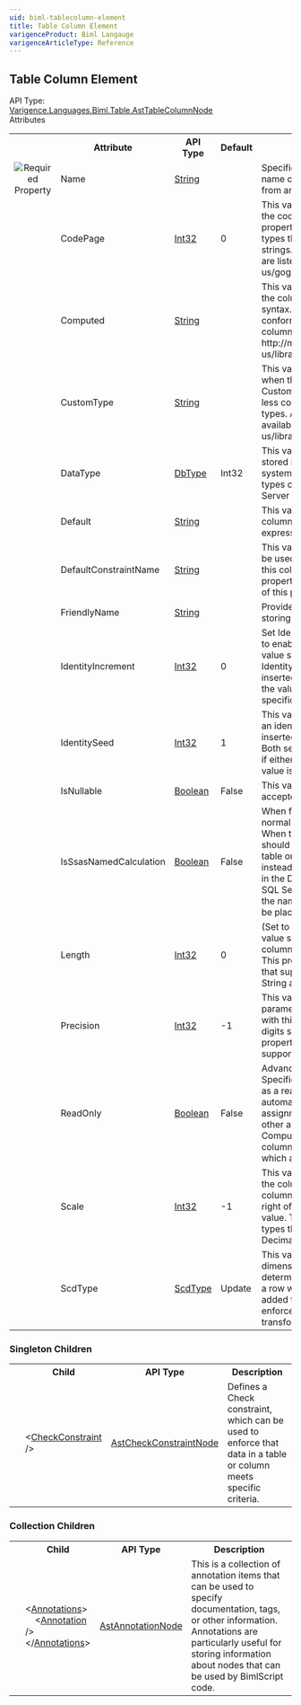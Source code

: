 ```yaml
---
uid: biml-tablecolumn-element
title: Table Column Element
varigenceProduct: Biml Langauge
varigenceArticleType: Reference
---
```

## Table Column Element<div class="AssemblyInfoGroup"><div class="CrossReferenceGroup"><div class="CrossReferenceHeader">API Type:</div><div class="CrossReferenceValue"><a href="../api-reference/Varigence.Languages.Biml.Table.AstTableColumnNode.html">Varigence.Languages.Biml.Table.AstTableColumnNode</a></div></div></div><div class="AttributeGroup"><div class="AttributeGroupHeader">Attributes</div><table id="AttributeList" class="AttributeList"><tbody><tr><th class="AttributeIconColumnHeader">&nbsp;</th><th class="AttributeNameColumnHeader">Attribute</th><th class="AttributeTypeColumnHeader">API Type</th><th class="AttributeDefaultColumnHeader">Default</th><th class="AttributeSummaryColumnHeader">Description</th></tr><tr class="ad0"><td align="center" class="AttributeIcon"><img title="Required Property" src="attributeRequired.png"></td><td class="AttributeName">Name</td><td class="AttributeType"><a href="https://msdn.microsoft.com/en-us/library/System.String.aspx">String</a></td><td class="AttributeDefault">&nbsp;</td><td class="AttributeSummary"><div class ="SummaryItem">Specifies the name of the object.  This name can be used to reference this object from anywhere else in the program.</div></td></tr><tr class="ad1"><td align="center" class="AttributeIcon"><img title="" src="attribute.png"></td><td class="AttributeName">CodePage</td><td class="AttributeType"><a href="https://msdn.microsoft.com/en-us/library/System.Int32.aspx">Int32</a></td><td class="AttributeDefault">0</td><td class="AttributeSummary"><div class ="SummaryItem">This value specifies the integer index for the codepage of the dataflow column. This property applies only to dataflow column types that support code pages, such as strings. Codepages supported by Windows are listed at: http://msdn.microsoft.com/en-us/goglobal/bb964654.aspx.</div></td></tr><tr class="ad0"><td align="center" class="AttributeIcon"><img title="" src="attribute.png"></td><td class="AttributeName">Computed</td><td class="AttributeType"><a href="https://msdn.microsoft.com/en-us/library/System.String.aspx">String</a></td><td class="AttributeDefault">&nbsp;</td><td class="AttributeSummary"><div class ="SummaryItem">This value specifies a computed value for the column using Transact-SQL expression syntax. Computed column specifications conform to all SQL Server computed column rules as described at http://msdn.microsoft.com/en-us/library/ms191250.aspx</div></td></tr><tr class="ad1"><td align="center" class="AttributeIcon"><img title="" src="attribute.png"></td><td class="AttributeName">CustomType</td><td class="AttributeType"><a href="https://msdn.microsoft.com/en-us/library/System.String.aspx">String</a></td><td class="AttributeDefault">&nbsp;</td><td class="AttributeSummary"><div class ="SummaryItem">This value specifies the type of a column when the main column type has been set to Custom. This permits the specification of less commonly used SQL Server column types. A complete list of allowed types is available at http://msdn.microsoft.com/en-us/library/ms127023%28SQL.90%29.aspx</div></td></tr><tr class="ad0"><td align="center" class="AttributeIcon"><img title="" src="attribute.png"></td><td class="AttributeName">DataType</td><td class="AttributeType"><a href="https://msdn.microsoft.com/en-us/library/System.Data.DbType.aspx">DbType</a></td><td class="AttributeDefault">Int32</td><td class="AttributeSummary"><div class ="SummaryItem">This value specifies the type of the data stored in this column using the unified type system. The type values include all of those types commonly used in Microsoft SQL Server table definitions.</div></td></tr><tr class="ad1"><td align="center" class="AttributeIcon"><img title="" src="attribute.png"></td><td class="AttributeName">Default</td><td class="AttributeType"><a href="https://msdn.microsoft.com/en-us/library/System.String.aspx">String</a></td><td class="AttributeDefault">&nbsp;</td><td class="AttributeSummary"><div class ="SummaryItem">This value specifies a default value for the column using Transact-SQL constant expression syntax.</div></td></tr><tr class="ad0"><td align="center" class="AttributeIcon"><img title="" src="attribute.png"></td><td class="AttributeName">DefaultConstraintName</td><td class="AttributeType"><a href="https://msdn.microsoft.com/en-us/library/System.String.aspx">String</a></td><td class="AttributeDefault">&nbsp;</td><td class="AttributeSummary"><div class ="SummaryItem">This value specifies the name that should be used for the default value constraint for this column in the database.  If the Default property has not been specified, the value of this property will be ignored.</div></td></tr><tr class="ad1"><td align="center" class="AttributeIcon"><img title="" src="attribute.png"></td><td class="AttributeName">FriendlyName</td><td class="AttributeType"><a href="https://msdn.microsoft.com/en-us/library/System.String.aspx">String</a></td><td class="AttributeDefault">&nbsp;</td><td class="AttributeSummary"><div class ="SummaryItem">Provides a convenience property for storing an alternative name for this column.</div></td></tr><tr class="ad0"><td align="center" class="AttributeIcon"><img title="" src="attribute.png"></td><td class="AttributeName">IdentityIncrement</td><td class="AttributeType"><a href="https://msdn.microsoft.com/en-us/library/System.Int32.aspx">Int32</a></td><td class="AttributeDefault">0</td><td class="AttributeSummary"><div class ="SummaryItem">Set IdentityIncrement to a non-zero value to enable this column as an IDENTITY. This value specifies the amount by which the Identity value is incremented when a row is inserted. Removing this property or setting the value to 0 will remove the IDENTITY specification for this column.</div></td></tr><tr class="ad1"><td align="center" class="AttributeIcon"><img title="" src="attribute.png"></td><td class="AttributeName">IdentitySeed</td><td class="AttributeType"><a href="https://msdn.microsoft.com/en-us/library/System.Int32.aspx">Int32</a></td><td class="AttributeDefault">1</td><td class="AttributeSummary"><div class ="SummaryItem">This value specifies the starting value for an identity column. When the first row is inserted into the table, this value is used. Both seed and increment must be specified if either is explicitly specified. The default value is 1.</div></td></tr><tr class="ad0"><td align="center" class="AttributeIcon"><img title="" src="attribute.png"></td><td class="AttributeName">IsNullable</td><td class="AttributeType"><a href="https://msdn.microsoft.com/en-us/library/System.Boolean.aspx">Boolean</a></td><td class="AttributeDefault">False</td><td class="AttributeSummary"><div class ="SummaryItem">This value specifies whether null values are accepted for the column.</div></td></tr><tr class="ad1"><td align="center" class="AttributeIcon"><img title="" src="attribute.png"></td><td class="AttributeName">IsSsasNamedCalculation</td><td class="AttributeType"><a href="https://msdn.microsoft.com/en-us/library/System.Boolean.aspx">Boolean</a></td><td class="AttributeDefault">False</td><td class="AttributeSummary"><div class ="SummaryItem">When false, specifies that the column is a normal relational table or view column.  When true, specifies that the column should not be emitted into the relational table or view DDL, and that it should instead be emitted as a Named Calculation in the DSV for the parent table or view in SQL Server Analysis Services. When true, the named calculation expression should be placed in the Computed property.</div></td></tr><tr class="ad0"><td align="center" class="AttributeIcon"><img title="" src="attribute.png"></td><td class="AttributeName">Length</td><td class="AttributeType"><a href="https://msdn.microsoft.com/en-us/library/System.Int32.aspx">Int32</a></td><td class="AttributeDefault">0</td><td class="AttributeSummary"><div class ="SummaryItem">(Set to -1 to indicate MAX length). This value specifies the length parameter for the column type associated with this column. This property applies only to column types that support a length specification, such as String and Binary types.</div></td></tr><tr class="ad1"><td align="center" class="AttributeIcon"><img title="" src="attribute.png"></td><td class="AttributeName">Precision</td><td class="AttributeType"><a href="https://msdn.microsoft.com/en-us/library/System.Int32.aspx">Int32</a></td><td class="AttributeDefault">-1</td><td class="AttributeSummary"><div class ="SummaryItem">This value specifies the precision parameter for the column type associated with this column. Precision is the number of digits stored for a numeric value. This property applies only to column types that support precision, such as Decimal.</div></td></tr><tr class="ad0"><td align="center" class="AttributeIcon"><img title="" src="attribute.png"></td><td class="AttributeName">ReadOnly</td><td class="AttributeType"><a href="https://msdn.microsoft.com/en-us/library/System.Boolean.aspx">Boolean</a></td><td class="AttributeDefault">False</td><td class="AttributeSummary"><div class ="SummaryItem">Advanced Feature: Use at your own risk. Specifies that the column should be treated as a read-only column. This will automatically remove the column from assignment from Merge statements and other auto-generated code paths. Computed columns and rowversion columns are two examples of data types which are read-only.</div></td></tr><tr class="ad1"><td align="center" class="AttributeIcon"><img title="" src="attribute.png"></td><td class="AttributeName">Scale</td><td class="AttributeType"><a href="https://msdn.microsoft.com/en-us/library/System.Int32.aspx">Int32</a></td><td class="AttributeDefault">-1</td><td class="AttributeSummary"><div class ="SummaryItem">This value specifies the scale parameter for the column type associated with this column.  Scale is the number of digits to the right of the decimal point in a numeric value. This property applies only to column types that support precision, such as Decimal.</div></td></tr><tr class="ad0"><td align="center" class="AttributeIcon"><img title="" src="attribute.png"></td><td class="AttributeName">ScdType</td><td class="AttributeType"><a href="../api-reference/Varigence.Languages.Biml.Table.ScdType.html">ScdType</a></td><td class="AttributeDefault">Update</td><td class="AttributeSummary"><div class ="SummaryItem">This value specifies the slowly changing dimension type for the column. The value determines the behavior of the table when a row with a matching unique key value is added to the table. This behavior is enforced in the various Task and Dataflow transformations that interact with this table.</div></td></tr></tbody></table></div><div class="ChildGroup">### Singleton Children<table id="ChildList" class="ChildList"><tbody><tr><th class="ChildIconColumnHeader">&nbsp;</th><th class="ChildNameColumnHeader">Child</th><th class="ChildTypeColumnHeader">API Type</th><th class="ChildSummaryColumnHeader">Description</th></tr><tr class="cd0"><td align="center" class="ChildIcon"><img title="" src="singletonChild.png"></td><td class="ChildName"><span class="punc">&lt;</span><a href=../api-reference/Varigence.Languages.Biml.Table.AstCheckConstraintNode.html">CheckConstraint</a><span class="punc"> /&gt;</span></td><td class="ChildType"><a href="../api-reference/Varigence.Languages.Biml.Table.AstCheckConstraintNode.html">AstCheckConstraintNode</a></td><td class="ChildSummary">Defines a Check constraint, which can be used to enforce that data in a table or column meets specific criteria.</td></tr></tbody></table></div><div class="ChildGroup">### Collection Children<table id="ChildList" class="ChildList"><tbody><tr><th class="ChildIconColumnHeader">&nbsp;</th><th class="ChildNameColumnHeader">Child</th><th class="ChildTypeColumnHeader">API Type</th><th class="ChildSummaryColumnHeader">Description</th></tr><tr class="cd0"><td align="center" class="ChildIcon"><img title="" src="collectionChild.png"><div class="RequiredIcon" title="Required Child"></div><td class="ChildName"><span class="punc">&lt;</span><a href=Varigence.Languages.Biml.AstNode_Annotations.html">Annotations</a><span class="punc">&gt;</span><br />&nbsp;&nbsp;&nbsp;&nbsp;<span class="punc">&lt;</span><a href=Varigence.Languages.Biml.AstAnnotationNode.html">Annotation</a> <span class="punc">/&gt;</span><br /><span class="punc">&lt;/</span><a href=Varigence.Languages.Biml.AstNode_Annotations.html">Annotations</a><span class="punc">&gt;</span></td><td class="ChildType"><a href="../api-reference/Varigence.Languages.Biml.AstAnnotationNode.html">AstAnnotationNode</a></td><td class="ChildSummary"><div class ="SummaryItem">This is a collection of annotation items that can be used to specify documentation, tags, or other information.  Annotations are particularly useful for storing information about nodes that can be used by BimlScript code.</div></td></tr></tbody></table></div>